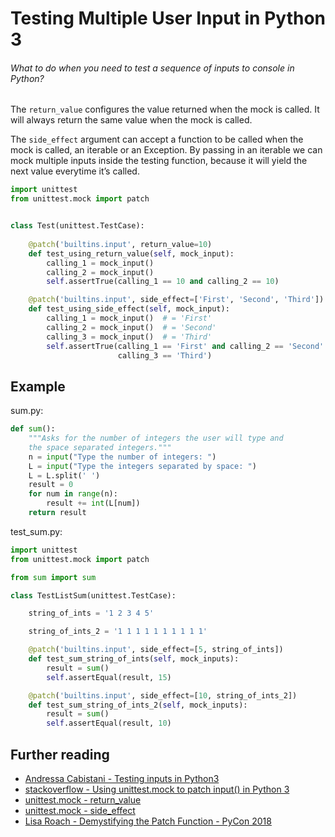 # Testing Multiple User Input in Python 3
###### What to do when you need to test a sequence of inputs to console in Python?

The `return_value` configures the value returned when the mock is called. It will always return the same value when the mock is called.

The `side_effect` argument can accept a function to be called when the mock is called, an iterable or an Exception.
By passing in an iterable we can mock multiple inputs inside the testing function,
because it will yield the next value everytime it’s called.
```python
import unittest
from unittest.mock import patch    


class Test(unittest.TestCase):
    
    @patch('builtins.input', return_value=10)
    def test_using_return_value(self, mock_input):
        calling_1 = mock_input()
        calling_2 = mock_input()
        self.assertTrue(calling_1 == 10 and calling_2 == 10)

    @patch('builtins.input', side_effect=['First', 'Second', 'Third'])
    def test_using_side_effect(self, mock_input):
        calling_1 = mock_input()  # = 'First'
        calling_2 = mock_input()  # = 'Second'
        calling_3 = mock_input()  # = 'Third'
        self.assertTrue(calling_1 == 'First' and calling_2 == 'Second' and
                        calling_3 == 'Third')
```

## Example
sum.py:
```python
def sum():
    """Asks for the number of integers the user will type and
    the space separated integers."""
    n = input("Type the number of integers: ")
    L = input("Type the integers separated by space: ")
    L = L.split(' ')
    result = 0
    for num in range(n):
        result += int(L[num])
    return result
```
test_sum.py:
```python
import unittest
from unittest.mock import patch

from sum import sum

class TestListSum(unittest.TestCase):

    string_of_ints = '1 2 3 4 5'

    string_of_ints_2 = '1 1 1 1 1 1 1 1 1 1'

    @patch('builtins.input', side_effect=[5, string_of_ints])
    def test_sum_string_of_ints(self, mock_inputs):
        result = sum()
        self.assertEqual(result, 15)

    @patch('builtins.input', side_effect=[10, string_of_ints_2])
    def test_sum_string_of_ints_2(self, mock_inputs):
        result = sum()
        self.assertEqual(result, 10)
```
## Further reading
- [Andressa Cabistani - Testing inputs in Python3](https://andressa.dev/2019-07-20-using-pach-to-test-inputs/)
- [stackoverflow - Using unittest.mock to patch input() in Python 3](https://stackoverflow.com/questions/18161330/using-unittest-mock-to-patch-input-in-python-3)
- [unittest.mock - return_value](https://docs.python.org/3/library/unittest.mock.html#unittest.mock.Mock.return_value)
- [unittest.mock - side_effect](https://docs.python.org/3/library/unittest.mock.html#unittest.mock.Mock.side_effect)
- [Lisa Roach - Demystifying the Patch Function - PyCon 2018](https://www.youtube.com/watch?v=ww1UsGZV8fQ)
